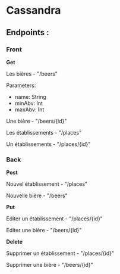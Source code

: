 Cassandra
===

## Endpoints :

### Front
**Get**

Les bières - "/beers"

Parameters: 
- name: String
- minAbv: Int
- maxAbv: Int

Une bière - "/beers/{id}"

Les établissements - "/places"

Un établissements - "/places/{id}"

### Back
**Post**

Nouvel établissement - "/places"

Nouvelle bière - "/beers"

**Put**

Editer un établissement - "/places/{id}"

Editer une bière - "/beers/{id}"

**Delete**

Supprimer un établissement - "/places/{id}"

Supprimer une bière - "/beers/{id}"


